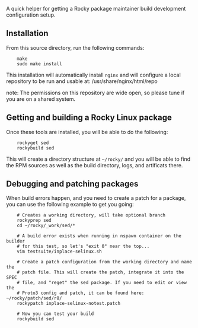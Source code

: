 A quick helper for getting a Rocky package maintainer build development
configuration setup.

## Installation
From this source directory, run the following commands:


```
    make
    sudo make install
```

This installation will automatically install `nginx` and will configure a
local repository to be run and usable at: /usr/share/nginx/html/repo

note: The permissions on this repository are wide open, so please tune if
you are on a shared system.


## Getting and building a Rocky Linux package
Once these tools are installed, you will be able to do the following:

```
    rockyget sed
    rockybuild sed
```

This will create a directory structure at `~/rocky/` and you will be able
to find the RPM sources as well as the build directory, logs, and
artificats there.

## Debugging and patching packages
When build errors happen, and you need to create a patch for a package,
you can use the following example to get you going:

```
    # Creates a working directory, will take optional branch
    rockyprep sed
    cd ~/rocky/_work/sed/*

    # A build error exists when running in nspawn container on the builder
    # for this test, so let's "exit 0" near the top...
    vim testsuite/inplace-selinux.sh

    # Create a patch configuration from the working directory and name the
    # patch file. This will create the patch, integrate it into the SPEC
    # file, and "reget" the sed package. If you need to edit or view the
    # Proto3 config and patch, it can be found here: ~/rocky/patch/sed/r8/
    rockypatch inplace-selinux-notest.patch

    # Now you can test your build
    rockybuild sed

```
